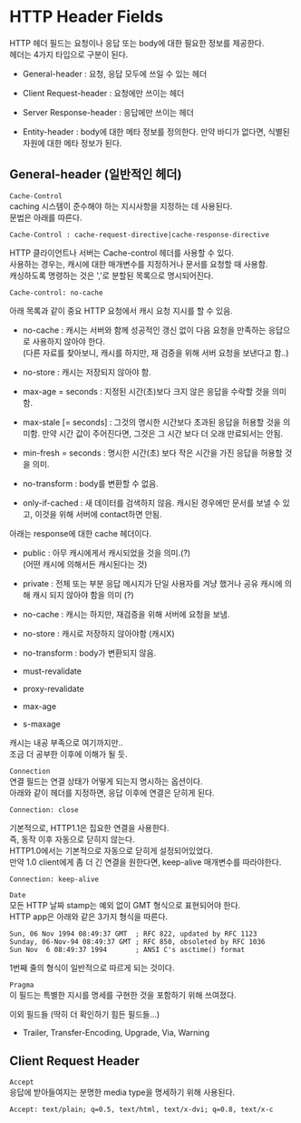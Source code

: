 # HTTP Header Fields  
HTTP 헤더 필드는 요청이나 응답 또는 body에 대한 필요한 정보를 제공한다.  
헤더는 4가지 타입으로 구분이 된다.

- General-header : 요청, 응답 모두에 쓰일 수 있는 헤더

- Client Request-header : 요청에만 쓰이는 헤더

- Server Response-header : 응답에만 쓰이는 헤더

- Entity-header : body에 대한 메타 정보를 정의한다. 만약 바디가 없다면, 식별된 자원에 대한 메타 정보가 된다.

## General-header (일반적인 헤더)

`Cache-Control`  
caching 시스템이 준수해야 하는 지시사항을 지정하는 데 사용된다.  
문법은 아래를 따른다.  

```
Cache-Control : cache-request-directive|cache-response-directive
```

HTTP 클라이언트나 서버는 Cache-control 헤더를 사용할 수 있다.  
사용하는 경우는, 캐시에 대한 매개변수를 지정하거나 문서를 요청할 때 사용함.  
캐싱하도록 명령하는 것은 ','로 분할된 목록으로 명시되어진다.  

```
Cache-control: no-cache
```

아래 목록과 같이 중요 HTTP 요청에서 캐시 요청 지시를 할 수 있음.

- no-cache : 캐시는 서버와 함께 성공적인 갱신 없이 다음 요청을 만족하는 응답으로 사용하지 않아야 한다.  
(다른 자료를 찾아보니, 캐시를 하지만, 재 검증을 위해 서버 요청을 보낸다고 함..)

- no-store : 캐시는 저장되지 않아야 함.

- max-age = seconds : 지정된 시간(초)보다 크지 않은 응답을 수락할 것을 의미함.

- max-stale [= seconds] : 그것의 명시한 시간보다 초과된 응답을 허용할 것을 의미함. 만약 시간 값이 주어진다면, 그것은 그 시간 보다 더 오래 만료되서는 안됨.

- min-fresh = seconds : 명시한 시간(초) 보다 작은 시간을 가진 응답을 허용할 것을 의미.

- no-transform : body를 변환할 수 없음.

- only-if-cached : 새 데이터를 검색하지 않음. 캐시된 경우에만 문서를 보낼 수 있고, 이것을 위해 서버에 contact하면 안됨.

아래는 response에 대한 cache 헤더이다.

- public : 아무 캐시에게서 캐시되었을 것을 의미.(?)  
(어떤 캐시에 의해서든 캐시된다는 것)

- private : 전체 또는 부분 응답 메시지가 단일 사용자를 겨냥 했거나 공유 캐시에 의해 캐시 되지 않아야 함을 의미 (?)

- no-cache : 캐시는 하지만, 재검증을 위해 서버에 요청을 보냄.

- no-store : 캐시로 저장하지 않아야함 (캐시X)

- no-transform : body가 변환되지 않음.

- must-revalidate

- proxy-revalidate

- max-age

- s-maxage

캐시는 내공 부족으로 여기까지만..  
조금 더 공부한 이후에 이해가 될 듯.

`Connection`  
연결 필드는 연결 상태가 어떻게 되는지 명시하는 옵션이다.  
아래와 같이 헤더를 지정하면, 응답 이후에 연결은 닫히게 된다.
```
Connection: close
```

기본적으로, HTTP1.1은 집요한 연결을 사용한다.  
즉, 동작 이후 자동으로 닫히지 않는다.  
HTTP1.0에서는 기본적으로 자동으로 닫히게 설정되어있었다.  
만약 1.0 client에게 좀 더 긴 연결을 원한다면, keep-alive 매개변수를 따라야한다.
```
Connection: keep-alive
```

`Date`  
모든 HTTP 날짜 stamp는 예외 없이 GMT 형식으로 표현되어야 한다.  
HTTP app은 아래와 같은 3가지 형식을 따른다.  
```
Sun, 06 Nov 1994 08:49:37 GMT  ; RFC 822, updated by RFC 1123
Sunday, 06-Nov-94 08:49:37 GMT ; RFC 850, obsoleted by RFC 1036
Sun Nov  6 08:49:37 1994       ; ANSI C's asctime() format
```

1번째 줄의 형식이 일반적으로 따르게 되는 것이다.

`Pragma`  
이 필드는 특별한 지시를 명세를 구현한 것을 포함하기 위해 쓰여졌다.

이외 필드들 (딱히 더 확인하기 힘든 필드들...)  
- Trailer, Transfer-Encoding, Upgrade, Via, Warning

## Client Request Header  
`Accept`  
응답에 받아들여지는 분명한 media type을 명세하기 위해 사용된다.

```
Accept: text/plain; q=0.5, text/html, text/x-dvi; q=0.8, text/x-c
```

